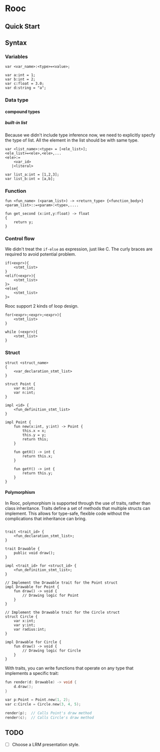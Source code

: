 # Rooc

## Quick Start

<!-- ;TODO -->

## Syntax

### Variables

```plaintext
var <var_name>:<type>=<value>;

var a:int = 1;
var b:int = 2;
var c:float = 3.0;
var d:string = "a";
```

### Data type

#### compound types

##### built-in list

Because we didn't include type inference now, we need to explicitly specfy the type of list. All the element in the list should be with same type.

```
var <list_name>:<type> = [<ele_list>];
<ele_list>=<ele>,<ele>,...
<ele>:=
    <var_id>
   |<literal>

var list_a:int = [1,2,3];
var list_b:int = [a,b];
```

### Function

```
fun <fun_name> (<param_list>) -> <return_type> {<function_body>}
<param_list>::=<param>:<type>,....

fun get_second (x:int,y:float) -> float
{
    return y;
}
```

### Control flow

We didn't treat the `if-else` as expression, just like C.
The curly braces are required to avoid potential problem.

```
if(<expr>){
    <stmt_list>
}
<elif(<expr>){
    <stmt_list>
}>
<else{
    <stmt_list>
}>
```

Rooc support 2 kinds of loop design.  

```
for(<expr>;<expr>;<expr>){
    <stmt_list>
}

while (<expr>){
    <stmt_list>
}
```


<!-- ``` ;TODO: need to support the type-inference first;
for(<id> in <list_id>){
    <stmt_list>
}
``` -->

### Struct

<!-- ;TODO: encapsulation -->

```
struct <struct_name>
{
    <var_declaration_stmt_list>
}

struct Point {
    var m:int;
    var n:int;
}
```

```
impl <id> {
    <fun_definition_stmt_list>
}

impl Point {
    fun new(x:int, y:int) -> Point { 
        this.x = x;
        this.y = y;
        return this;
    }

    fun getX() -> int {
        return this.x;
    }

    fun getY() -> int {
        return this.y;
    }
}
```

#### Polymorphism

In Rooc, polymorphism is supported through the use of traits, rather than class inheritance. 
Traits define a set of methods that multiple structs can implement. This allows for type-safe, flexible code without the complications that inheritance can bring.

```

trait <trait_id> {
    <fun_declaration_stmt_list>;
}

trait Drawable {
    public void draw();
}
```

```
impl <trait_id> for <struct_id> {
    <fun_definition_stmt_list>;
} 

// Implement the Drawable trait for the Point struct
impl Drawable for Point {
    fun draw() -> void {
        // Drawing logic for Point
    }
}

// Implement the Drawable trait for the Circle struct
struct Circle {
    var x:int;
    var y:int;
    var radius:int;
}

impl Drawable for Circle {
    fun draw() -> void {
        // Drawing logic for Circle
    }
}
```

With traits, you can write functions that operate on any type that implements a specific trait:

```c
fun render(d: Drawable) -> void {
    d.draw();
}

var p:Point = Point.new(1, 2);
var c:Circle = Circle.new(3, 4, 5);

render(p);  // Calls Point's draw method
render(c);  // Calls Circle's draw method
```

## TODO

- [ ] Choose a LRM presentation style.